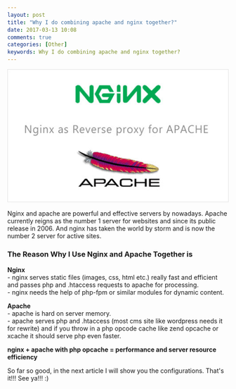 ```yaml
---
layout: post
title: "Why I do combining apache and nginx together?"
date: 2017-03-13 10:08
comments: true
categories: [Other]
keywords: Why I do combining apache and nginx together?
---
```


<p>
  <img src="/images/nginx_apache.jpg" width="600" alt="Why I do combining apache and nginx together?" />
</p>

<p>
  Nginx and apache are powerful and effective servers by nowadays. Apache currently reigns as the number 1 server for websites and since its public release in 2006. And nginx has taken the world by storm and is now the number 2 server for active sites. 
</p>

<h3>The Reason Why I Use Nginx and Apache Together is</h3>

<p>
  <strong>Nginx</strong><br/>
  - nginx serves static files (images, css, html etc.) really fast and efficient and passes php and .htaccess requests to apache for processing.<br/>
  - nginx needs the help of php-fpm or similar modules for dynamic content.
</p>

<p>
  <strong>Apache</strong><br/>
  - apache is hard on server memory.<br/>
  - apache serves php and .htaccess (most cms site like wordpress needs it for rewrite) and if you throw in a php opcode cache like zend opcache or xcache it should serve php even faster.
</p>

<p>
  <strong>nginx + apache with php opcache = performance and server resource efficiency</strong>
</p>

<p>
  So far so good, in the next article I will show you the configurations. That's it!!! See ya!!! :)
</p>
